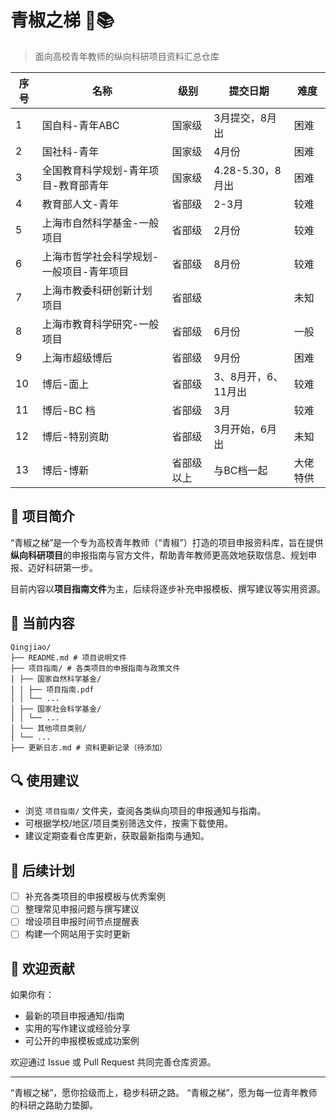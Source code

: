 # 青椒之梯 🌱📚

> 面向高校青年教师的纵向科研项目资料汇总仓库
>

| 序号 | 名称                                                        | 级别         | 提交日期              | 难度     |
|------|-------------------------------------------------------------|--------------|------------------------|----------|
| 1    | 国自科-青年ABC                                              | 国家级       | 3月提交，8月出         | 困难     |
| 2    | 国社科-青年                                                  | 国家级       | 4月份                  | 困难     |
| 3    | 全国教育科学规划-青年项目-教育部青年                        | 国家级       | 4.28-5.30，8月出       | 困难     |
| 4    | 教育部人文-青年                                              | 省部级       | 2-3月                  | 较难     |
| 5    | 上海市自然科学基金-一般项目                                  | 省部级       | 2月份                  | 较难     |
| 6    | 上海市哲学社会科学规划-一般项目-青年项目                    | 省部级       | 8月份                  | 较难     |
| 7    | 上海市教委科研创新计划项目                                  | 省部级       |                        | 未知     |
| 8    | 上海市教育科学研究-一般项目                                  | 省部级       | 6月份                  | 一般     |
| 9    | 上海市超级博后                                               | 省部级       | 9月份                  | 困难     |
| 10   | 博后-面上                                                    | 省部级       | 3、8月开，6、11月出    | 较难     |
| 11   | 博后-BC 档                                                   | 省部级       | 3月                    | 较难     |
| 12   | 博后-特别资助                                                | 省部级       | 3月开始，6月出         | 未知     |
| 13   | 博后-博新                                                    | 省部级以上   | 与BC档一起             | 大佬特供 |


## 📘 项目简介

“青椒之梯”是一个专为高校青年教师（“青椒”）打造的项目申报资料库，旨在提供**纵向科研项目**的申报指南与官方文件，帮助青年教师更高效地获取信息、规划申报、迈好科研第一步。

目前内容以**项目指南文件**为主，后续将逐步补充申报模板、撰写建议等实用资源。

## 📁 当前内容
``` 
Qingjiao/
├── README.md # 项目说明文件
├── 项目指南/ # 各类项目的申报指南与政策文件
│ ├── 国家自然科学基金/
│ │ ├── 项目指南.pdf
│ │ └── ...
│ ├── 国家社会科学基金/
│ │ └── ...
│ └── 其他项目类别/
│ └── ...
├── 更新日志.md # 资料更新记录（待添加）
``` 


## 🔍 使用建议

- 浏览 `项目指南/` 文件夹，查阅各类纵向项目的申报通知与指南。
- 可根据学校/地区/项目类别筛选文件，按需下载使用。
- 建议定期查看仓库更新，获取最新指南与通知。

## 📌 后续计划

- [ ] 补充各类项目的申报模板与优秀案例
- [ ] 整理常见申报问题与撰写建议
- [ ] 增设项目申报时间节点提醒表
- [ ] 构建一个网站用于实时更新

## 🤝 欢迎贡献

如果你有：

- 最新的项目申报通知/指南
- 实用的写作建议或经验分享
- 可公开的申报模板或成功案例

欢迎通过 Issue 或 Pull Request 共同完善仓库资源。

---

“青椒之梯”，愿你拾级而上，稳步科研之路。
“青椒之梯”，愿为每一位青年教师的科研之路助力垫脚。
